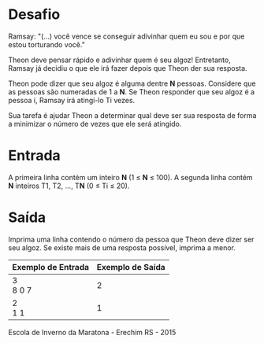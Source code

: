 # Desafio

Ramsay: "(...) você vence se conseguir adivinhar quem eu sou e por que estou torturando você."

Theon deve pensar rápido e adivinhar quem é seu algoz! Entretanto, Ramsay já decidiu o que ele irá fazer depois que
Theon der sua resposta.

Theon pode dizer que seu algoz é alguma dentre **N** pessoas. Considere que as pessoas são numeradas de 1 a **N**. Se Theon
responder que seu algoz é a pessoa i, Ramsay irá atingi-lo Ti vezes.

Sua tarefa é ajudar Theon a determinar qual deve ser sua resposta de forma a minimizar o número de vezes que ele será
atingido.

# Entrada

A primeira linha contém um inteiro **N** (1 ≤ **N** ≤ 100). A segunda linha contém **N** inteiros T1, T2, ..., T**N** (0 ≤ Ti ≤ 20).

# Saída

Imprima uma linha contendo o número da pessoa que Theon deve dizer ser seu algoz. Se existe mais de uma resposta
possível, imprima a menor.

| Exemplo de Entrada  | Exemplo de Saída  |
|---|---|
| 3<br />8 0 7  | 2  |
| 2<br />1 1  | 1  |

Escola de Inverno da Maratona - Erechim RS - 2015


